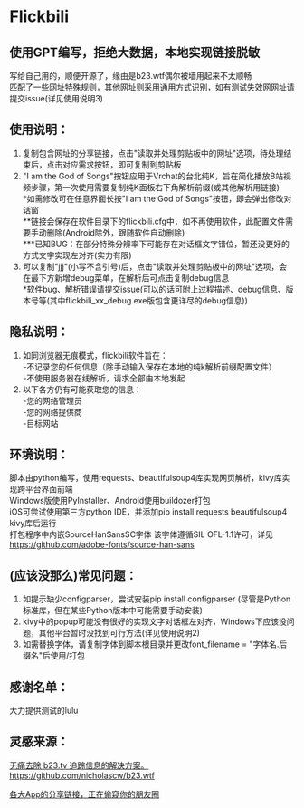 # Flickbili

使用GPT编写，拒绝大数据，本地实现链接脱敏
----------------------

写给自己用的，顺便开源了，缘由是b23.wtf偶尔被墙用起来不太顺畅<br />
匹配了一些网址特殊规则，其他网址则采用通用方式识别，如有测试失效网网址请提交issue(详见使用说明3)<br />

## 使用说明：
1. 复制包含网址的分享链接，点击"读取并处理剪贴板中的网址"选项，待处理结束后，点击对应需求按钮，即可复制到剪贴板<br />
2. "I am the God of Songs"按钮应用于Vrchat的台北纯K，旨在简化播放B站视频步骤，第一次使用需要复制纯K面板右下角解析前缀(或其他解析用链接)<br />
*如需修改可在任意界面长按"I am the God of Songs"按钮，即会弹出修改对话窗<br />
**链接会保存在软件目录下的flickbili.cfg中，如不再使用软件，此配置文件需要手动删除(Android除外，跟随软件自动删除)<br />
***已知BUG：在部分特殊分辨率下可能存在对话框文字错位，暂还没更好的方式文字实现左对齐(实力有限)<br />
3. 可以复制"jjj"(小写不含引号)后，点击"读取并处理剪贴板中的网址"选项，会在最下方新增debug菜单，在解析后可点击复制debug信息<br />
*软件bug、解析错误请提交issue(可以的话可附上过程描述、debug信息、版本号等(其中flickbili_xx_debug.exe版包含更详尽的debug信息))<br />


## 隐私说明：
1. 如同浏览器无痕模式，flickbili软件旨在：<br />
-不记录您的任何信息（除手动输入保存在本地的纯k解析前缀配置文件）<br />
-不使用服务器在线解析，请求全部由本地发起<br />
2. 以下各方仍有可能获取您的信息：<br />
-您的网络管理员<br />
-您的网络提供商<br />
-目标网站<br />


## 环境说明：
脚本由python编写，使用requests、beautifulsoup4库实现网页解析，kivy库实现跨平台界面前端<br />
Windows版使用PyInstaller、Android使用buildozer打包<br />
iOS可尝试使用第三方python IDE，并添加pip install requests beautifulsoup4 kivy库后运行<br />
打包程序中内嵌SourceHanSansSC字体 该字体遵循SIL OFL-1.1许可，详见 https://github.com/adobe-fonts/source-han-sans<br />


## (应该没那么)常见问题：
1. 如提示缺少configparser，尝试安装pip install configparser (尽管是Python标准库，但在某些Python版本中可能需要手动安装)<br />
2. kivy中的popup可能没有很好的实现文字对话框左对齐，Windows下应该没问题，其他平台暂时没找到可行方法(详见使用说明2)<br />
3. 如需替换字体，请复制字体到脚本根目录并更改font_filename = "字体名.后缀名"后使用/打包<br />


## 感谢名单：
大力提供测试的lulu<br />


## 灵感来源：
[无痛去除 b23.tv 追踪信息的解决方案。](https://b23.wtf/)<br />
https://github.com/nicholascw/b23.wtf<br />

[各大App的分享链接，正在偷窥你的朋友圈](https://36kr.com/p/2699872874903689)
